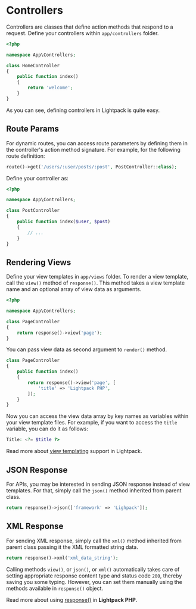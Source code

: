 # Controllers

Controllers are classes that define action methods that respond to a request. Define 
your controllers within <code>app/controllers</code> folder. 

```php
<?php

namespace App\Controllers;

class HomeController
{
    public function index()
    {
        return 'welcome';
    }
}
```

As you can see, defining controllers in Lightpack is quite easy.

## Route Params

For dynamic routes, you can access route parameters by defining them in the
controller's action method signature. For example, for the following route definition:

```php
route()->get('/users/:user/posts/:post', PostController::class);
```

Define your controller as:

```php
<?php

namespace App\Controllers;

class PostController
{
    public function index($user, $post)
    {
        // ...
    }
}
```
## Rendering Views

Define your view templates in <code>app/views</code> folder. To render a view template, 
call the <code>view()</code> method of <code>response()</code>. This method
takes a view template name and an optional array of view data as arguments.

```php
<?php

namespace App\Controllers;

class PageController
{
    return response()->view('page');
}
```

You can pass view data as second argument to <code>render()</code> method.

```php
class PageController
{
    public function index()
    {
        return response()->view('page', [
            'title' => 'Lightpack PHP',
        ]);
    }
}
```

Now you can access the view data array by key names as variables within your view template files. For example, if you want to access the <code>title</code> variable, you can do it as follows:

```php
Title: <?= $title ?>
```

Read more about [view templating](views.md) support in Lightpack.

## JSON Response

For APIs, you may be interested in sending JSON response instead of view templates. For that,
simply call the <code>json()</code> method inherited from parent class.

```php
return response()->json(['framework' => 'Lighpack']);
```

## XML Response

For sending XML response, simply call the <code>xml()</code> method inherited from parent class
passing it the XML formatted string data.

```php
return response()->xml('xml_data_string');
```

<p class="tip">
Calling methods <code>view()</code>, or <code>json()</code>, or <code>xml()</code> automatically takes care of setting appropriate response content type and status code <code>200</code>,
thereby saving you some typing. However, you can set them manually using the methods available in <code>response()</code> object.
</p>

Read more about using [response()](/response) in **Lightpack PHP**.
